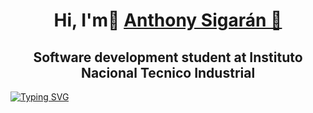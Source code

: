 <div>
<h1 align="center">Hi, I'm👋 <a href="">Anthony Sigarán 👋</a></h1>
</div>

<div>
  <h2 align="center" class="heading element" dir="auto">Software development student at Instituto Nacional Tecnico Industrial</h2>
</div>

[![Typing SVG](https://readme-typing-svg.demolab.com?font=Fira+Code&pause=1000&vCenter=true&width=435&lines=Si+puedes+imaginarlo%2C+puedes+programar;Love+to+learn+new+stuffs...+%3C3;Everything+is+possible+with+code;AD+ASTRA)](https://git.io/typing-svg)





<!--

Here are some ideas to get you started:

- 🔭 I’m currently working on ...
- 🌱 I’m currently learning ...
- 👯 I’m looking to collaborate on ...
- 🤔 I’m looking for help with ...
- 💬 Ask me about ...
- 📫 How to reach me: ...
- 😄 Pronouns: ...
- ⚡ Fun fact: ...
-->
